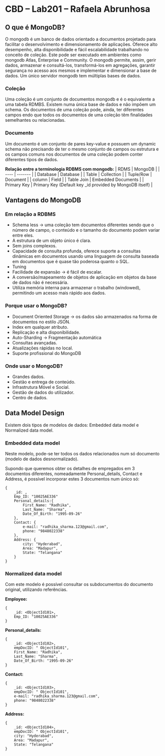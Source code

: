 # CBD – Lab201 – Rafaela Abrunhosa

## O que é MongoDB?

O mongodb é um banco de dados orientado a documentos projetado para facilitar o desenvolvimento e dimensionamento de aplicações.
Oferece alto desempenho, alta disponibilidade e fácil escalabilidade trabalhando no conceito de coleção.
Este pode ser executado em ambientes como mongodb Atlas, Enterprise e Community.
O mongodb permite, assim, gerir dados, armazenar e consultá-los, transformá-los em agregações,
garantir segurança no acesso aos mesmos e implementar e dimensionar a base de dados.
Um único servidor mongodb tem múltiplas bases de dados.
<br>

### Coleção

Uma coleção é um conjunto de documentos mongodb e é o equivalente a uma tabela RDMBS. Existem numa única base de dados e não impõem um schema. Os documentos de uma coleção pode, ainda, ter diferentes campos endo que todos os documentos de uma coleção têm finalidades semelhantes ou relacionadas.

### Documento

Um documento é um conjunto de pares key-value e possuem um dynamic schema não precisando de ter o mesmo conjunto de campos ou estrutura e os campos comuns nos documentos de uma coleção podem conter diferentes tipos de dados.
<br>

**Relação entre a terminologia RDBMS com mongodb:**
| RDMS | MongoDB |
| ---- | ------- |
| Database | Database |
| Table | Collection |
| Tuple/Row | Document |
| column | Field |
| Table Join | Embedded Documents |
| Primary Key | Primary Key (Default key _id provided by MongoDB itself) |

## Vantagens do MongoDB

### Em relação a RDBMS

- Schema less -> uma coleção tem documentos diferentes sendo que o número de campo, o conteúdo e o tamanho do documento podem variar entre eles.
- A estrutura de um objeto único é clara.
- Sem joins complexos.
- Capacidade de consulta profunda, oferece suporte a consultas dinâmicas em documentos usando uma linguagem de consulta baseada em documentos que é quase tão poderosa quanto o SQL.
- Tuning
- Facilidade de expansão -> é fácil de escalar.
- A conversão/mapeamento de objetos de aplicação em objetos da base de dados não é necessária.
- Utiliza memória interna para armazenar o trabalho (windowed), permitindo um acesso mais rápido aos dados.

### Porque usar o MongoDB?

- Document Oriented Storage -> os dados são armazenados na forma de documentos no estilo JSON.
- Index em qualquer atributo.
- Replicação e alta disponibilidade.
- Auto-Sharding -> Fragmentação automática
- Consultas avançadas.
- Atualizações rápidas no local.
- Suporte profissional do MongoDB

### Onde usar o MongoDB?

- Grandes dados.
- Gestão e entrega de conteúdo.
- Infrastrutura Móvel e Social.
- Gestão de dados do utilizador.
- Centro de dados.

## Data Model Design

Existem dois tipos de modelos de dados: Embedded data model e Normalized data model.

### Embedded data model

Neste modelo, pode-se ter todos os dados relacionados num só documento (modelo de dados desnormalizado).

Supondo que queremos obter os detalhes de empregados em 3 documentos diferentes, nomeadamente Personal_details, Contact e Address, é possível incorporar estes 3 documentos num único só:

    {
        _id: ,
        Emp_ID: "10025AE336"
        Personal_details:{
            First_Name: "Radhika",
            Last_Name: "Sharma",
            Date_Of_Birth: "1995-09-26"
        },
        Contact: {
            e-mail: "radhika_sharma.123@gmail.com",
            phone: "9848022338"
        },
        Address: {
            city: "Hyderabad",
            Area: "Madapur",
            State: "Telangana"
        }
    }

### Normalized data model

Com este modelo é possível consultar os subdocumentos do documento original, utilizando referências.

**Employee:**

    {
        _id: <ObjectId101>,
        Emp_ID: "10025AE336"
    }

**Personal_details:**

    {
        _id: <ObjectId102>,
        empDocID: " ObjectId101",
        First_Name: "Radhika",
        Last_Name: "Sharma",
        Date_Of_Birth: "1995-09-26"
    }

**Contact:**

    {
        _id: <ObjectId103>,
        empDocID: " ObjectId101",
        e-mail: "radhika_sharma.123@gmail.com",
        phone: "9848022338"
    }

**Address:**

    {
        _id: <ObjectId104>,
        empDocID: " ObjectId101",
        city: "Hyderabad",
        Area: "Madapur",
        State: "Telangana"
    }